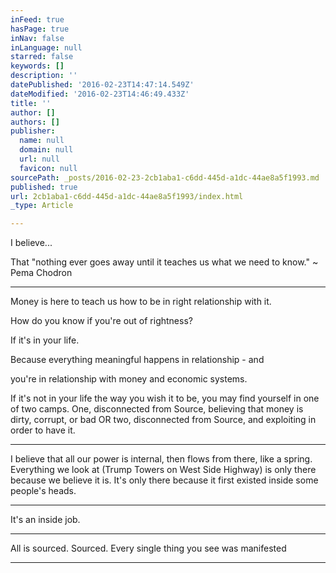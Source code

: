 ```yaml
---
inFeed: true
hasPage: true
inNav: false
inLanguage: null
starred: false
keywords: []
description: ''
datePublished: '2016-02-23T14:47:14.549Z'
dateModified: '2016-02-23T14:46:49.433Z'
title: ''
author: []
authors: []
publisher:
  name: null
  domain: null
  url: null
  favicon: null
sourcePath: _posts/2016-02-23-2cb1aba1-c6dd-445d-a1dc-44ae8a5f1993.md
published: true
url: 2cb1aba1-c6dd-445d-a1dc-44ae8a5f1993/index.html
_type: Article

---
```

I believe...

That "nothing ever goes away until it teaches us what we need to know." ~ Pema Chodron

****

Money is here to teach us how to be in right relationship with it.

How do you know if you're out of rightness?

If it's in your life. 

Because everything meaningful happens in relationship - and

you're in relationship with money and economic systems.

If it's not in your life the way you wish it to be, you may find yourself in one of two camps. One, disconnected from Source, believing that money is dirty, corrupt, or bad OR two, disconnected from Source, and exploiting in order to have it.

****

I believe that all our power is internal, then flows from there, like a spring. Everything we look at (Trump Towers on West Side Highway) is only there because we believe it is. It's only there because it first existed inside some people's heads. 

****

It's an inside job.

****

All is sourced. Sourced. Every single thing you see was manifested

****